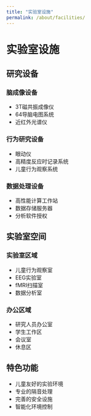 ```yaml
---
title: "实验室设施"
permalink: /about/facilities/
---
```


# 实验室设施

## 研究设备

### 脑成像设备
- 3T磁共振成像仪
- 64导脑电图系统
- 近红外光谱仪

### 行为研究设备
- 眼动仪
- 高精度反应时记录系统
- 儿童行为观察系统

### 数据处理设备
- 高性能计算工作站
- 数据存储服务器
- 分析软件授权

## 实验室空间

### 实验室区域
- 儿童行为观察室
- EEG实验室
- fMRI扫描室
- 数据分析室

### 办公区域
- 研究人员办公室
- 学生工作区
- 会议室
- 休息区

## 特色功能

- 儿童友好的实验环境
- 专业的隔音处理
- 完善的安全设施
- 智能化环境控制 